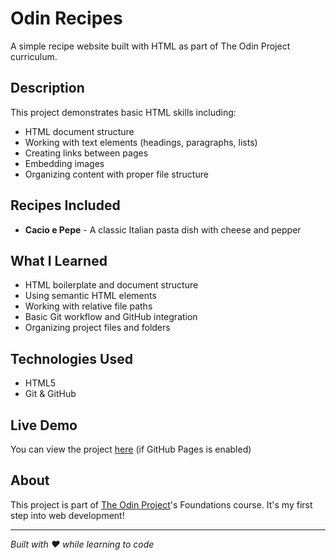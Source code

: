 # Odin Recipes

A simple recipe website built with HTML as part of The Odin Project curriculum.

## Description

This project demonstrates basic HTML skills including:
- HTML document structure
- Working with text elements (headings, paragraphs, lists)
- Creating links between pages
- Embedding images
- Organizing content with proper file structure

## Recipes Included

- **Cacio e Pepe** - A classic Italian pasta dish with cheese and pepper

## What I Learned

- HTML boilerplate and document structure
- Using semantic HTML elements
- Working with relative file paths
- Basic Git workflow and GitHub integration
- Organizing project files and folders

## Technologies Used

- HTML5
- Git & GitHub

## Live Demo

You can view the project [here](https://dana-grey.github.io/odin-recipes) (if GitHub Pages is enabled)

## About

This project is part of [The Odin Project](https://www.theodinproject.com/)'s Foundations course. It's my first step into web development!

---

*Built with ❤️ while learning to code*
